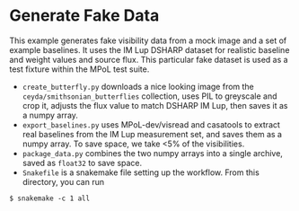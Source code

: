 # Generate Fake Data

This example generates fake visibility data from a mock image and a set of example baselines. It uses the IM Lup DSHARP dataset for realistic baseline and weight values and source flux. This particular fake dataset is used as a test fixture within the MPoL test suite.

* `create_butterfly.py` downloads a nice looking image from the `ceyda/smithsonian_butterflies` collection, uses PIL to greyscale and crop it, adjusts the flux value to match DSHARP IM Lup, then saves it as a numpy array.
* `export_baselines.py` uses MPoL-dev/visread and casatools to extract real baselines from the IM Lup measurement set, and saves them as a numpy array. To save space, we take <5% of the visibilities.
* `package_data.py` combines the two numpy arrays into a single archive, saved as `float32` to save space.
* `Snakefile` is a snakemake file setting up the workflow. From this directory, you can run 

```
$ snakemake -c 1 all
```